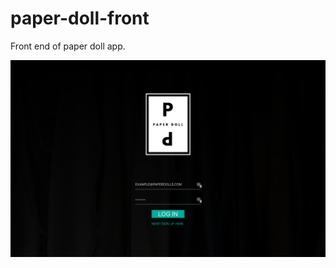 # paper-doll-front
Front end of paper doll app.


![Image login page](
https://github.com/heyitsheather/paper-doll-front/blob/master/paper-doll-app/public/images/loginpage.png)
